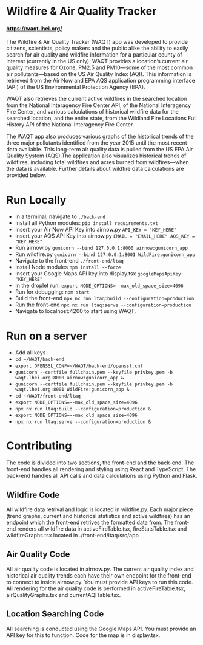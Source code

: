 # Wildfire & Air Quality Tracker
#### https://waqt.lhei.org/
The Wildfire & Air Quality Tracker (WAQT) app was developed to provide citizens, scientists, policy makers and the public alike the ability to easily search for air quality and wildfire information for a particular county of interest (currently in the US only). WAQT provides a location’s current air quality measures for Ozone, PM2.5 and PM10—some of the most common air pollutants—based on the US Air Quality Index (AQI). This information is retrieved from the Air Now and EPA AQS application programming interface (API) of the US Environmental Protection Agency (EPA).

WAQT also retrieves the current active wildfires in the searched location from the National Interagency Fire Center API, of the National Interagency Fire Center, and various calculations of historical wildfire data for the searched location, and the entire state, from the Wildland Fire Locations Full History API of the National Interagency Fire Center.


The WAQT app also produces various graphs of the historical trends of the three major pollutants identified from the year 2015 until the most recent data available. This long-term air quality data is pulled from the US EPA Air Quality System (AQS).The application also visualizes historical trends of wildfires, including total wildfires and acres burned from wildfires—when the data is available. Further details about wildfire data calculations are provided below.


# Run Locally
- In a terminal, navigate to `./back-end`
- Install all Python modules: `pip install requirements.txt`
- Insert your Air Now API Key into airnow.py `API_KEY = "KEY_HERE"`
- Insert your AQS API Key into airnow.py `EMAIL = "EMAIL_HERE" AQS_KEY = "KEY_HERE"`
- Run airnow.py `gunicorn --bind 127.0.0.1:8000 airnow:gunicorn_app`
- Run wildfire.py `gunicorn --bind 127.0.0.1:8001 WildFire:gunicorn_app`
- Navigate to the front-end `./front-end/ltaq`
- Install Node modules `npm install --force`
- Insert your Google Maps API key into display.tsx `googleMapsApiKey: "KEY_HERE"`
- In the droplet run: `export NODE_OPTIONS=--max_old_space_size=4096`
- Run for debugging: `npm start`
- Build the front-end `npx nx run ltaq:build --configuration=production `
- Run the front-end `npx nx run ltaq:serve --configuration=production  `
- Navigate to localhost:4200 to start using WAQT. 

# Run on a server
- Add all keys
- `cd ~/WAQT/back-end`
- `export OPENSSL_CONF=~/WAQT/back-end/openssl.cnf`
- `gunicorn --certfile fullchain.pem --keyfile privkey.pem -b waqt.lhei.org:8000 airnow:gunicorn_app &`
- `gunicorn --certfile fullchain.pem --keyfile privkey.pem -b waqt.lhei.org:8001 WildFire:gunicorn_app &`
- `cd ~/WAQT/front-end/ltaq`
- `export NODE_OPTIONS=--max_old_space_size=4096`
- `npx nx run ltaq:build --configuration=production &`
- `export NODE_OPTIONS=--max_old_space_size=4096`
- `npx nx run ltaq:serve --configuration=production &`

# Contributing
The code is divided into two sections, the front-end and the back-end. The front-end handles all rendering and styling using React and TypeScript. The back-end handles all API calls and data calculations using Python and Flask.
## Wildfire Code
All wildfire data retrival and logic is located in wildfire.py. Each major piece (trend graphs, current and historical statistics and active wildfires) has an endpoint which the front-end retrives the formatted data from. The front-end renders all wildfire data in activeFireTable.tsx, fireStatsTable.tsx and wildfireGraphs.tsx located in ./front-end/ltaq/src/app
## Air Quality Code
All air quality code is located in airnow.py. The current air quality index and historical air quality trends each have their own endpoint for the front-end to connect to inside airnow.py. You must provide API keys to run this code. All rendering for the air quality code is performed in activeFireTable.tsx, airQualityGraphs.tsx and currentAQITable.tsx. 
## Location Searching Code
All searching is conducted using the Google Maps API. You must provide an API key for this to function. Code for the map is in display.tsx.
